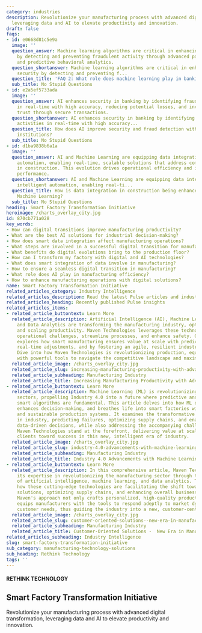 ```yaml
---
category: industries
description: Revolutionize your manufacturing process with advanced digital transformation,
  leveraging data and AI to elevate productivity and innovation.
draft: false
faqs:
- id: e0668d81c5e9a
  image: ''
  question_answer: Machine learning algorithms are critical in enhancing banking security
    by detecting and preventing fraudulent activity through advanced pattern recognition
    and predictive behavioral analytics.
  question_shortanswer: Machine learning algorithms are critical in enhancing banking
    security by detecting and preventing f...
  question_title: 'FAQ 2: What role does machine learning play in banking security?'
  sub_title: No Stupid Questions
- id: e2a5ef5733ada
  image: ''
  question_answer: AI enhances security in banking by identifying fraudulent activities
    in real-time with high accuracy, reducing potential losses, and increasing customer
    trust through secure transactions.
  question_shortanswer: AI enhances security in banking by identifying fraudulent
    activities in real-time with high accuracy...
  question_title: How does AI improve security and fraud detection within financial
    institutions?
  sub_title: No Stupid Questions
- id: d1ba9838b6a1a
  image: ''
  question_answer: AI and Machine Learning are equipping data integration with intelligent
    automation, enabling real-time, scalable solutions that address complex challenges
    in construction. This evolution drives operational efficiency and improves overall
    performance.
  question_shortanswer: AI and Machine Learning are equipping data integration with
    intelligent automation, enabling real-ti...
  question_title: How is data integration in construction being enhanced by AI and
    Machine Learning?
  sub_title: No Stupid Questions
heading: Smart Factory Transformation Initiative
heroimage: /charts_overlay_city.jpg
id: 870cb771a028
key_words:
- How can digital transitions improve manufacturing productivity?
- What are the best AI solutions for industrial decision-making?
- How does smart data integration affect manufacturing operations?
- What steps are involved in a successful digital transition for manufacturers?
- What benefits do digital evolutions bring to the production floor?
- How can I transform my factory with digital and AI technologies?
- What does smart integration of data involve in manufacturing?
- How to ensure a seamless digital transition in manufacturing?
- What role does AI play in manufacturing efficiency?
- How to enhance manufacturing operations with digital solutions?
name: Smart Factory Transformation Initiative
related_articles_category: Industry Intelligence
related_articles_description: Read the latest Pulse articles and industry insights.
related_articles_heading: Recently published Pulse insights
related_articles_items:
- related_article_buttontext: Learn More
  related_article_description: Artificial Intelligence (AI), Machine Learning (ML),
    and Data Analytics are transforming the manufacturing industry, optimizing efficiency,
    and scaling productivity. Maven Technologies leverages these technologies to forecast
    operational challenges, streamline processes, and enhance safety. Our article
    explores how smart manufacturing ensures value at scale with predictive analytics,
    real-time adjustments, and by fostering an agile, resilient industrial environment.
    Dive into how Maven Technologies is revolutionizing production, equipping manufacturers
    with powerful tools to navigate the competitive landscape and maximize profitability.
  related_article_image: /charts_overlay_city.jpg
  related_article_slug: increasing-manufacturing-productivity-with-advanced-tech
  related_article_subheading: Manufacturing Industry
  related_article_title: Increasing Manufacturing Productivity with Advanced Tech
- related_article_buttontext: Learn More
  related_article_description: Machine Learning (ML) is revolutionizing the industrial
    sectors, propelling Industry 4.0 into a future where predictive analytics and
    smart algorithms are fundamental. This article delves into how ML optimizes operations,
    enhances decision-making, and breathes life into smart factories with efficient
    and sustainable production systems. It examines the transformative role of ML
    in industry, predicting failures, optimizing supply chains, and enabling strategic,
    data-driven decisions, while also addressing the accompanying challenges. As experts,
    Maven Technologies stand at the forefront, delivering value at scale and steering
    clients toward success in this new, intelligent era of industry.
  related_article_image: /charts_overlay_city.jpg
  related_article_slug: industry-4.0-advancements-with-machine-learning
  related_article_subheading: Manufacturing Industry
  related_article_title: Industry 4.0 Advancements with Machine Learning
- related_article_buttontext: Learn More
  related_article_description: In this comprehensive article, Maven Technologies showcases
    its expertise in revolutionizing the manufacturing sector through the integration
    of artificial intelligence, machine learning, and data analytics. The piece elucidates
    how these cutting-edge technologies are facilitating the shift towards customer-oriented
    solutions, optimizing supply chains, and enhancing overall business performance.
    Maven's approach not only crafts personalized, high-quality products but also
    equips manufacturers with the tools to respond adeptly to market dynamics and
    customer needs, thus guiding the industry into a new, customer-centric era.
  related_article_image: /charts_overlay_city.jpg
  related_article_slug: customer-oriented-solutions--new-era-in-manufacturing
  related_article_subheading: Manufacturing Industry
  related_article_title: Customer-Oriented Solutions -  New Era in Manufacturing
related_articles_subheading: Industry Intelligence
slug: smart-factory-transformation-initiative
sub_category: manufacturing-technology-solutions
sub_heading: Rethink Technology
tags: ''
---
```


#### RETHINK TECHNOLOGY
## Smart Factory Transformation Initiative
Revolutionize your manufacturing process with advanced digital transformation, leveraging data and AI to elevate productivity and innovation.